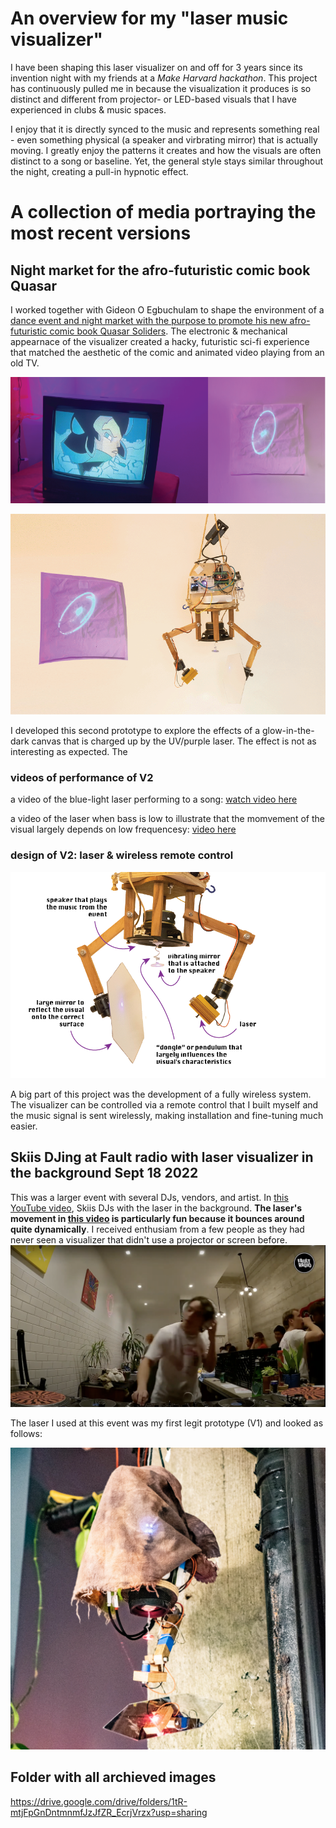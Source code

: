 # An overview for my "laser music visualizer"
I have been shaping this laser visualizer on and off for 3 years since its invention night with my friends at a _Make Harvard hackathon_. This project has continuously pulled me in because the visualization it produces is so distinct and different from  projector- or LED-based visuals that I have experienced in clubs & music spaces.  

I enjoy that it is directly synced to the music and represents something real - even something physical (a speaker and virbrating mirror) that is actually moving. I greatly enjoy the patterns it creates and how the visuals are often distinct to a song or baseline. Yet, the general style stays similar throughout the night, creating a pull-in hypnotic effect.


# A collection of media portraying the most recent versions

## Night market for the afro-futuristic comic book Quasar
I worked together with Gideon O Egbuchulam to shape the environment of a [dance event and night market with the purpose to promote his new afro-futuristic comic book Quasar Soliders](https://www.instagram.com/p/CzT37VSL3ri/?img_index=1). The  electronic & mechanical appearnace of the visualizer created a hacky, futuristic sci-fi experience that matched the aesthetic of the comic and animated video playing from an old TV. 

![](../media/ELECYT-LASER-VIZ-A-general-graphics-02.png)

![](../media/ELECYT-LASER-VIZ-A-general-graphics-03.png)

I developed this second prototype to explore the effects of a glow-in-the-dark canvas that is charged up by the UV/purple laser. The effect is not as interesting as expected. The 

### videos of performance of V2
a video of the blue-light laser performing to a song: [watch video here](https://drive.google.com/file/d/1l1MZriswP_XaEk1L2y1xKXLuPloSW3ox/view?usp=sharing)

a video of the laser when bass is low to illustrate that the momvement of the visual largely depends on low frequencesy: [video here](https://drive.google.com/file/d/1kzZRIBprKgb_-05AWdPADXQzIdXBEBcN/view?usp=sharing)


### design of V2: laser & wireless remote control

![](../media/ELECYT-LASER-VIZ-A-general-graphics-01.png)


A big part of this project was the development of a fully wireless system. The visualizer can be controlled via a remote control that I built myself and the music signal is sent wirelessly, making installation and fine-tuning much easier. 


## Skiis DJing at Fault radio with laser visualizer in the background Sept 18 2022
This was a larger event with several DJs, vendors, and artist. In [this YouTube video](https://www.youtube.com/watch?v=yF6J6Qs61sM), Skiis DJs with the laser in the background. **The laser's movement in [this video](https://www.youtube.com/watch?v=yF6J6Qs61sM) is particularly fun because it bounces around quite dynamically**. I received enthusiam from a few people as they had never seen a visualizer that didn't use a projector or screen before. 
![](../media/cleanshot_2023-11-06-at-20-38-04@2x.png)

The laser I used at this event was my first legit prototype (V1) and looked as follows:

![](../media/cleanshot_2023-11-06-at-21-01-27@2x.png)



## Folder with all archieved images

https://drive.google.com/drive/folders/1tR-mtjFpGnDntmnmfJzJfZR_EcrjVrzx?usp=sharing

